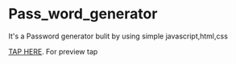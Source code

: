 # Pass_word_generator
It's a Password generator bulit by using simple javascript,html,css

[TAP HERE](https://kanishk875.github.io/Pass_word_generator/). For preview tap 
